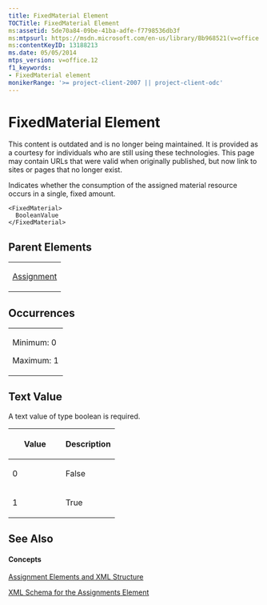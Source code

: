 ```yaml
---
title: FixedMaterial Element
TOCTitle: FixedMaterial Element
ms:assetid: 5de70a84-09be-41ba-adfe-f7798536db3f
ms:mtpsurl: https://msdn.microsoft.com/en-us/library/Bb968521(v=office.12)
ms:contentKeyID: 13188213
ms.date: 05/05/2014
mtps_version: v=office.12
f1_keywords:
- FixedMaterial element
monikerRange: '>= project-client-2007 || project-client-odc'
---
```


# FixedMaterial Element

This content is outdated and is no longer being maintained. It is provided as a courtesy for individuals who are still using these technologies. This page may contain URLs that were valid when originally published, but now link to sites or pages that no longer exist.

Indicates whether the consumption of the assigned material resource occurs in a single, fixed amount.

    <FixedMaterial>
      BooleanValue
    </FixedMaterial>

## Parent Elements

<table>
<colgroup>
<col style="width: 100%" />
</colgroup>
<tbody>
<tr class="odd">
<td><p><a href="bb968611(v=office.12).md">Assignment</a></p></td>
</tr>
</tbody>
</table>

## Occurrences

<table>
<colgroup>
<col style="width: 100%" />
</colgroup>
<tbody>
<tr class="odd">
<td><p>Minimum: 0</p>
<p>Maximum: 1</p></td>
</tr>
</tbody>
</table>

## Text Value

A text value of type boolean is required.

<table>
<colgroup>
<col style="width: 50%" />
<col style="width: 50%" />
</colgroup>
<thead>
<tr class="header">
<th><p>Value</p></th>
<th><p>Description</p></th>
</tr>
</thead>
<tbody>
<tr class="odd">
<td><p>0</p></td>
<td><p>False</p></td>
</tr>
<tr class="even">
<td><p>1</p></td>
<td><p>True</p></td>
</tr>
</tbody>
</table>

## See Also

#### Concepts

[Assignment Elements and XML Structure](bb968738\(v=office.12\).md)

[XML Schema for the Assignments Element](bb968414\(v=office.12\).md)

